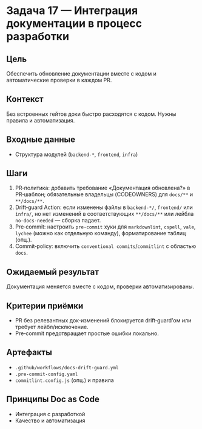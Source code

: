# Задача 17 — Интеграция документации в процесс разработки

## Цель
Обеспечить обновление документации вместе с кодом и автоматические проверки в каждом PR.

## Контекст
Без встроенных гейтов доки быстро расходятся с кодом. Нужны правила и автоматизация.

## Входные данные
- Структура модулей (`backend-*`, `frontend`, `infra`)

## Шаги
1. PR‑политика: добавить требование «Документация обновлена?» в PR‑шаблон; обязательные владельцы (CODEOWNERS) для `docs/**` и `**/docs/**`.
2. Drift‑guard Action: если изменены файлы в `backend-*/`, `frontend/` или `infra/`, но нет изменений в соответствующих `**/docs/**` или лейбла `no-docs-needed` — сборка падает.
3. Pre‑commit: настроить `pre-commit` хуки для `markdownlint`, `cspell`, `vale`, `lychee` (можно как отдельную команду), форматирование таблиц (опц.).
4. Commit‑policy: включить `conventional commits`/`commitlint` с областью `docs`.

## Ожидаемый результат
Документация меняется вместе с кодом, проверки автоматизированы.

## Критерии приёмки
- PR без релевантных док‑изменений блокируется drift‑guard’ом или требует лейбл/исключение.
- Pre‑commit предотвращает простые ошибки локально.

## Артефакты
- `.github/workflows/docs-drift-guard.yml`
- `.pre-commit-config.yaml`
- `commitlint.config.js` (опц.) и правила

## Принципы Doc as Code
- Интеграция с разработкой
- Качество и автоматизация
